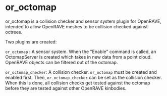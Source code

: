 or_octomap
==========

or_octomap is a collision checker and sensor system plugin for OpenRAVE, intended to allow OpenRAVE meshes to be collision checked against octrees. 

Two plugins are created:

`or_octomap` : A sensor system. When the "Enable" command is called, an OctomapServer is created which takes in new data from a point cloud. OpenRAVE objects can be filtered out of the octomap.

`or_octomap_checker`: A collision checker. `or_octomap` must be created and enabled first. Then, `or_octomap_checker` can be set as the collision checker. When this is done, all collision checks get tested against the octomap before they are tested against other OpenRAVE kinbodies.
